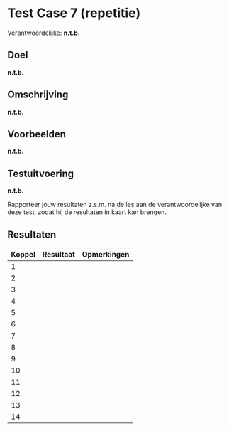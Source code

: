 # Test Case 7 (repetitie)
Verantwoordelijke: **n.t.b.**

## Doel
**n.t.b.**

## Omschrijving
**n.t.b.**

## Voorbeelden
**n.t.b.**

## Testuitvoering
**n.t.b.**

Rapporteer jouw resultaten z.s.m. na de les aan de verantwoordelijke van deze test, zodat hij de resultaten in kaart kan brengen.

## Resultaten
| Koppel | Resultaat | Opmerkingen |
| --- | --- | --- |
| 1 | | |
| 2 | | |
| 3 | | |
| 4 | | |
| 5 | | |
| 6 | | |
| 7 | | |
| 8 | | |
| 9 | | |
| 10 | | |
| 11 | | |
| 12 | | |
| 13 | | |
| 14 | | |